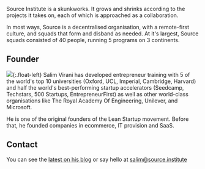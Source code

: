 Source Institute is a skunkworks.  It grows and shrinks according to the projects it takes on, each of which is approached as a collaboration.

In most ways, Source is a decentralised organisation, with a remote-first culture, and squads that form and disband as needed. At it's largest, Source squads consisted of 40 people, running 5 programs on 3 continents.

## Founder

![](/assets/salim.png){:.float-left}
Salim Virani has developed entrepreneur training with 5 of the world's top 10 universities (Oxford, UCL, Imperial, Cambridge, Harvard) and half the world's best-performing startup accelerators (Seedcamp, Techstars, 500 Startups, EntrepreneurFirst) as well as other world-class organisations like The Royal Academy Of Engineering, Unilever, and Microsoft. 

He is one of the original founders of the Lean Startup movement. Before that, he founded companies in ecommerce, IT provision and SaaS.

## Contact
You can see the [latest on his blog](https://salimvirani.com) or say hello at [salim@source.institute](mailto:salim@source.institute)
